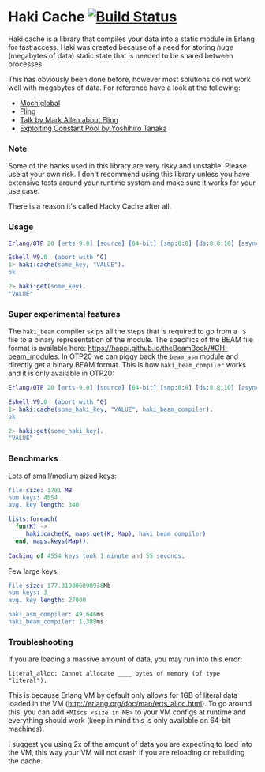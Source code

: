 Haki Cache [![Build Status](https://travis-ci.org/gootik/hakicache.svg?branch=master)](https://travis-ci.org/gootik/hakicache)
=====

Haki cache is a library that compiles your data into a static module
in Erlang for fast access. Haki was created because of a need for
storing _huge_ (megabytes of data) static state that is needed to be
shared between processes. 

This has obviously been done before, however most solutions do not
work well with megabytes of data. For reference have a look at the following:
 * [Mochiglobal](https://github.com/mochi/mochiweb/blob/master/src/mochiglobal.erl)
 * [Fling](https://github.com/basho-labs/fling) 
 * [Talk by Mark Allen about Fling](http://www.erlang-factory.com/static/upload/media/1459269312665211markallenwhenetsistooslow.pdf)
 * [Exploiting Constant Pool by Yoshihiro Tanaka](https://www.youtube.com/watch?v=hcGkT3Czd7U)
 
### Note
Some of the hacks used in this library are very risky and unstable. Please use 
at your own risk. I don't recommend using this library unless you have 
extensive tests around your runtime system and make sure it works
for your use case.

There is a reason it's called Hacky Cache after all.

### Usage
```erlang
Erlang/OTP 20 [erts-9.0] [source] [64-bit] [smp:8:8] [ds:8:8:10] [async-threads:0] [hipe] [kernel-poll:false]

Eshell V9.0  (abort with ^G)
1> haki:cache(some_key, "VALUE").
ok

2> haki:get(some_key).
"VALUE"
```

### Super experimental features
The `haki_beam` compiler skips all the steps that is required
to go from a `.S` file to a binary representation of the module.
The specifics of the BEAM file format is available here: https://happi.github.io/theBeamBook/#CH-beam_modules.
In OTP20 we can piggy back the `beam_asm` module and directly get a 
binary BEAM format. This is how `haki_beam_compiler` works and it is only
available in OTP20: 
```erlang
Erlang/OTP 20 [erts-9.0] [source] [64-bit] [smp:8:8] [ds:8:8:10] [async-threads:0] [hipe] [kernel-poll:false]

Eshell V9.0  (abort with ^G)
1> haki:cache(some_haki_key, "VALUE", haki_beam_compiler).
ok

2> haki:get(some_haki_key).
"VALUE"
```

### Benchmarks
Lots of small/medium sized keys:
```erlang
file size: 1781 MB
num keys: 4554
avg. key length: 340

lists:foreach(
  fun(K) ->
     haki:cache(K, maps:get(K, Map), haki_beam_compiler)
  end, maps:keys(Map)).
  
Caching of 4554 keys took 1 minute and 55 seconds.
```
Few large keys:
```erlang
file size: 177.319806098938Mb
num keys: 3
avg. key length: 27000

haki_asm_compiler: 49,646ms
haki_beam_compiler: 1,389ms
```

### Troubleshooting
If you are loading a massive amount of data, you may run into this error:
```
literal_alloc: Cannot allocate ____ bytes of memory (of type "literal").
```

This is because Erlang VM by default only allows for 1GB of literal data loaded in the VM (http://erlang.org/doc/man/erts_alloc.html). 
To go around this, you can add `+MIscs <size in MB>` to your VM configs at runtime and everything should work (keep in mind this is only available on 64-bit machines). 

I suggest you using 2x of the amount of data you are expecting to load into the VM, this way your VM will not crash if you are reloading or rebuilding the cache.
